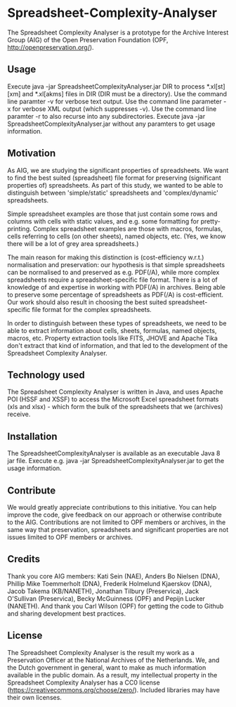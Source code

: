 # Spreadsheet-Complexity-Analyser
The Spreadsheet Complexity Analyser is a prototype for the Archive Interest Group (AIG) of the Open Preservation Foundation (OPF, http://openpreservation.org/).
## Usage
Execute
java -jar SpreadsheetComplexityAnalyser.jar DIR
to process *.xl[st][xm] and *.xl[akms] files in DIR (DIR must be a directory).
Use the command line paramter -v for verbose text output.
Use the command line parameter -x for verbose XML output (which suppresses -v).
Use the command line paramter -r to also recurse into any subdirectories.
Execute
java -jar SpreadsheetComplexityAnalyser.jar
without any paramters to get usage information.
## Motivation
As AIG, we are studying the significant properties of spreadsheets. We want to find the best suited (spreadsheet) file format for preserving (significant properties of) spreadsheets. As part of this study, we wanted to be able to distinguish between 'simple/static' spreadsheets and 'complex/dynamic' spreadsheets.

Simple spreadsheet examples are those that just contain some rows and columns with cells with static values, and e.g. some formatting for pretty-printing. Complex spreadsheet examples are those with macros, formulas, cells referring to cells (on other sheets), named objects, etc. (Yes, we know there will be a lot of grey area spreadsheets.) 

The main reason for making this distinction is (cost-efficiency w.r.t.) normalisation and preservation: our hypothesis is that simple spreadsheets can be normalised to and preserved as e.g. PDF(/A), while more complex spreadsheets require a spreadsheet-specific file format. There is a lot of knowledge of and expertise in working with PDF(/A) in archives. Being able to preserve some percentage of spreadsheets as PDF(/A) is cost-efficient. Our work should also result in choosing the best suited spreadsheet-specific file format for the complex spreadsheets.

In order to distinguish between these types of spreadsheets, we need to be able to extract information about cells, sheets, formulas, named objects, macros, etc. Property extraction tools like FITS, JHOVE and Apache Tika don't extract that kind of information, and that led to the development of the Spreadsheet Complexity Analyser.
## Technology used
The Spreadsheet Complexity Analyser is written in Java, and uses Apache POI (HSSF and XSSF) to access the Microsoft Excel spreadsheet formats (xls and xlsx) - which form the bulk of the spreadsheets that we (archives) receive.
## Installation
The SpreadsheetComplexityAnalyser is available as an executable Java 8 jar file. 
Execute e.g.
java -jar SpreadsheetComplexityAnalyser.jar to get the usage information.
## Contribute
We would greatly appreciate contributions to this initiative. You can help improve the code, give feedback on our approach or otherwise contribute to the AIG. Contributions are not limited to OPF members or archives, in the same way that preservation, spreadsheets and significant properties are not issues limited to OPF members or archives.
## Credits
Thank you core AIG members: Kati Sein (NAE), Anders Bo Nielsen (DNA), Phillip Mike Toemmerholt (DNA), Frederik Holmelund Kjaerskov (DNA), Jacob Takema (KB/NANETH), Jonathan Tilbury (Preservica), Jack O'Sullivan (Preservica), Becky McGuinness (OPF) and Pepijn Lucker (NANETH).
And thank you Carl Wilson (OPF) for getting the code to Github and sharing development best practices.
## License
The Spreadsheet Complexity Analyser is the result my work as a Preservation Officer at the National Archives of the Netherlands. We, and the Dutch government in general, want to make as much information available in the public domain. As a result, my intellectual property in the Spreadsheet Complexity Analyser has a CC0 license (https://creativecommons.org/choose/zero/). Included libraries may have their own licenses.
